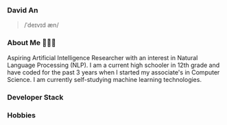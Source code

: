 ### David An

>/ˈdeɪvɪd æn/

### About Me 👨🏻‍💻

Aspiring Artificial Intelligence Researcher with an interest in Natural Language Processing (NLP). I am a current high schooler in 12th grade and have coded for the past 3 years when I started my associate's in Computer Science. I am currently self-studying machine learning technologies. 

### Developer Stack 

### Hobbies 

<!--
**DavidZhongtai/Davidzhongtai** is a ✨ _special_ ✨ repository because its `README.md` (this file) appears on your GitHub profile.

Here are some ideas to get you started:

- 🔭 I’m currently working on ...
- 🌱 I’m currently learning ...
- 👯 I’m looking to collaborate on ...
- 🤔 I’m looking for help with ...
- 💬 Ask me about ...
- 📫 How to reach me: ...
- 😄 Pronouns: ...
- ⚡ Fun fact: ...
-->
